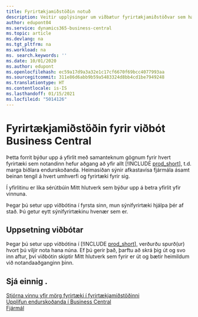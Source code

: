 ```yaml
---
title: Fyrirtækjamiðstöðin notuð
description: Veitir upplýsingar um viðbætur fyrirtækjamiðstöðvar sem hægt er að nota til að stjórna verkum milli margra fyrirtækja í Business Central.
author: edupont04
ms.service: dynamics365-business-central
ms.topic: article
ms.devlang: na
ms.tgt_pltfrm: na
ms.workload: na
ms. search.keywords: ''
ms.date: 10/01/2020
ms.author: edupont
ms.openlocfilehash: ec59a17d9a3a32e1c17cf6670f69bcc4077993aa
ms.sourcegitcommit: 311e86d6abb9b59a5483324d8bb4cd1be7949248
ms.translationtype: HT
ms.contentlocale: is-IS
ms.lasthandoff: 01/15/2021
ms.locfileid: "5014126"
---
```

# <a name="the-company-hub-for-business-central-extension"></a>Fyrirtækjamiðstöðin fyrir viðbót Business Central

Þetta forrit býður upp á yfirlit með samanteknum gögnum fyrir hvert fyrirtæki sem notandinn hefur aðgang að yfir allt [!INCLUDE [prod_short](includes/prod_short.md)], t.d. marga biðlara endurskoðanda. Heimasíðan sýnir afkastavísa fjármála ásamt beinan tengil á hvert umhverfi og fyrirtæki fyrir sig.

Í yfirlitinu er líka sérútbúin Mitt hlutverk sem býður upp á betra yfirlit yfir vinnuna.

Þegar þú setur upp viðbótina í fyrsta sinn, mun sýnifyrirtæki hjálpa þér af stað. Þú getur eytt sýnifyrirtækinu hvenær sem er.

## <a name="installing-the-extension"></a>Uppsetning viðbótar

Þegar þú setur upp viðbótina í [!INCLUDE [prod_short](includes/prod_short.md)], verðurðu spurð(ur) hvort þú viljir nota hana núna. Ef þú gerir það, þarftu að skrá þig út og svo inn aftur, því viðbótin skiptir Mitt hlutverk sem fyrir er út og bætir heimildum við notandaaðganginn þinn.

## <a name="see-also"></a>Sjá einnig .

[Stjórna vinnu yfir mörg fyrirtæki í fyrirtækjamiðstöðinni](company-hub.md)  
[Upplifun endurskoðanda í Business Central ](finance-accounting.md)  
[Fjármál](finance.md)  
